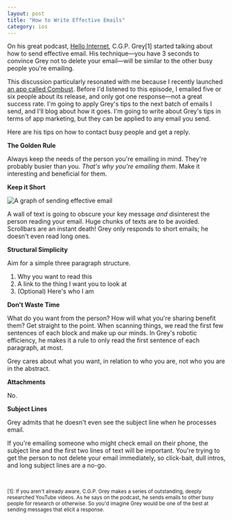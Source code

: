 ```yaml
---
layout: post
title: "How to Write Effective Emails"
category: ios
---
```


On his great podcast, [Hello Internet][hi], C.G.P. Grey[1] started talking about how to send effective email. His technique—you have 3 seconds to convince Grey not to delete your email—will be similar to the other busy people you're emailing.

This discussion particularly resonated with me because I recently launched [an app called Combust](combust). Before I'd listened to this episode, I emailed five or six people about its release, and only got one response—not a great success rate. I'm going to apply Grey's tips to the next batch of emails I send, and I'll blog about how it goes. I'm going to write about Grey's tips in terms of app marketing, but they can be applied to any email you send.

Here are his tips on how to contact busy people and get a reply.

**The Golden Rule**

Always keep the needs of the person you're emailing in mind. They're probably busier than you. *That's why you're emailing them*. Make it interesting and beneficial for them.

**Keep it Short**

![A graph of sending effective email](http://i.imgur.com/5q60J25.jpg)

A wall of text is going to obscure your key message *and* disinterest the person reading your email. Huge chunks of texts are to be avoided. Scrollbars are an instant death! Grey only responds to short emails; he doesn't even read long ones.

**Structural Simplicity**

Aim for a simple three paragraph structure.

1. Why you want to read this
2. A link to the thing I want you to look at
3. (Optional) Here's who I am

**Don't Waste Time**

What do you want from the person? How will what you're sharing benefit them? Get straight to the point. When scanning things, we read the first few sentences of each block and make up our minds. In Grey's robotic efficiency, he makes it a rule to only read the first sentence of each paragraph, at most.

Grey cares about what you want, in relation to who you are, not who you are in the abstract.

**Attachments**

No.

**Subject Lines**

Grey admits that he doesn't even see the subject line when he processes email.

If you're emailing someone who might check email on their phone, the subject line and the first two lines of text will be important. You're trying to get the person to not delete your email immediately, so click-bait, dull intros, and long subject lines are a no-go.

<br/>

<small>[1]: If you aren't already aware, C.G.P. Grey makes a series of outstanding, deeply researched YouTube videos. As he says on the podcast, he sends emails to other busy people for research or otherwise. So you'd imagine Grey would be one of the best at sending messages that elicit a response.</small>

[hi]: http://www.hellointernet.fm/podcast/6
[combust]: http://combustapp.com